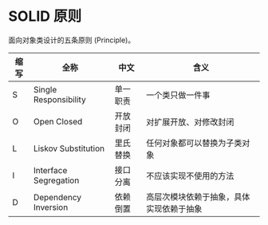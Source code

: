 # SOLID 原则

面向对象类设计的五条原则 (Principle)。

| 缩写 | 全称                  | 中文     | 含义                                     |
| ---- | --------------------- | -------- | ---------------------------------------- |
| S    | Single Responsibility | 单一职责 | 一个类只做一件事                         |
| O    | Open Closed           | 开放封闭 | 对扩展开放、对修改封闭                   |
| L    | Liskov Substitution   | 里氏替换 | 任何对象都可以替换为子类对象             |
| I    | Interface Segregation | 接口分离 | 不应该实现不使用的方法                   |
| D    | Dependency Inversion  | 依赖倒置 | 高层次模块依赖于抽象，具体实现依赖于抽象 |
